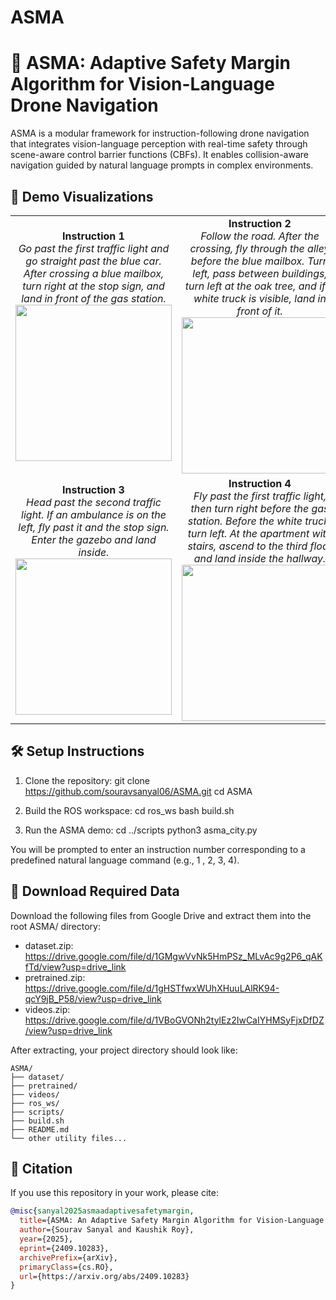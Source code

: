 # ASMA

# 🧠 ASMA: Adaptive Safety Margin Algorithm for Vision-Language Drone Navigation

ASMA is a modular framework for instruction-following drone navigation that integrates vision-language perception with real-time safety through scene-aware control barrier functions (CBFs). It enables collision-aware navigation guided by natural language prompts in complex environments.


## 🎥 Demo Visualizations

<table>
  <tr>
    <td align="center"><b>Instruction 1</b><br>
    <em>Go past the first traffic light and go straight past the blue car. After crossing a blue mailbox, turn right at the stop sign, and land in front of the gas station.</em><br>
    <img src="media/cmd1.gif" width="250px">
    </td>
    <td align="center"><b>Instruction 2</b><br>
    <em>Follow the road. After the crossing, fly through the alley before the blue mailbox. Turn left, pass between buildings, turn left at the oak tree, and if a white truck is visible, land in front of it.</em><br>
    <img src="media/cmd2.gif" width="250px">
    </td>
  </tr>
  <tr>
    <td align="center"><b>Instruction 3</b><br>
    <em>Head past the second traffic light. If an ambulance is on the left, fly past it and the stop sign. Enter the gazebo and land inside.</em><br>
    <img src="media/cmd3.gif" width="250px">
    </td>
    <td align="center"><b>Instruction 4</b><br>
    <em>Fly past the first traffic light, then turn right before the gas station. Before the white truck, turn left. At the apartment with stairs, ascend to the third floor and land inside the hallway.</em><br>
    <img src="media/cmd4.gif" width="250px">
    </td>
  </tr>
</table>


## 🛠️ Setup Instructions

1. Clone the repository:
git clone https://github.com/souravsanyal06/ASMA.git
cd ASMA

2. Build the ROS workspace:
cd ros_ws
bash build.sh

3. Run the ASMA demo:
cd ../scripts
python3 asma_city.py

You will be prompted to enter an instruction number corresponding to a predefined natural language command (e.g., 1 , 2, 3, 4).

## 📁 Download Required Data

Download the following files from Google Drive and extract them into the root ASMA/ directory:

- dataset.zip: https://drive.google.com/file/d/1GMgwVvNk5HmPSz_MLvAc9g2P6_qAKfTd/view?usp=drive_link
- pretrained.zip: https://drive.google.com/file/d/1gHSTfwxWUhXHuuLAlRK94-qcY9jB_P58/view?usp=drive_link
- videos.zip: https://drive.google.com/file/d/1VBoGVONh2tylEz2IwCaIYHMSyFjxDfDZ/view?usp=drive_link

After extracting, your project directory should look like:

```
ASMA/
├── dataset/
├── pretrained/
├── videos/
├── ros_ws/
├── scripts/
├── build.sh
├── README.md
└── other utility files...
```


## 🧾 Citation

If you use this repository in your work, please cite:

```bibtex
@misc{sanyal2025asmaadaptivesafetymargin,
  title={ASMA: An Adaptive Safety Margin Algorithm for Vision-Language Drone Navigation via Scene-Aware Control Barrier Functions}, 
  author={Sourav Sanyal and Kaushik Roy},
  year={2025},
  eprint={2409.10283},
  archivePrefix={arXiv},
  primaryClass={cs.RO},
  url={https://arxiv.org/abs/2409.10283}
}
```

